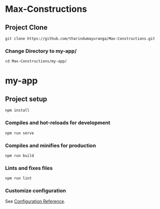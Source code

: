 # Max-Constructions

## Project Clone
```
git clone https://github.com/tharindumayuranga/Max-Constructions.git
```

### Change Directory to my-app/
```
cd Max-Constructions/my-app/
```

# my-app

## Project setup
```
npm install
```

### Compiles and hot-reloads for development
```
npm run serve
```

### Compiles and minifies for production
```
npm run build
```

### Lints and fixes files
```
npm run lint
```

### Customize configuration
See [Configuration Reference](https://cli.vuejs.org/config/).
